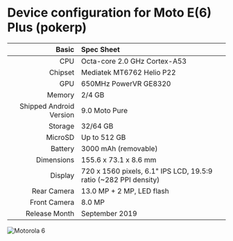 Device configuration for Moto E(6) Plus (pokerp)
================================================================

Basic   | Spec Sheet
-------:|:-------------------------
CPU     | Octa-core 2.0 GHz Cortex-A53
Chipset | Mediatek MT6762 Helio P22
GPU     | 650MHz PowerVR GE8320
Memory  | 2/4 GB
Shipped Android Version | 9.0 Moto Pure
Storage | 32/64 GB
MicroSD | Up to 512 GB
Battery | 3000 mAh (removable)
Dimensions | 155.6 x 73.1 x 8.6 mm
Display | 720 x 1560 pixels, 6.1" IPS LCD, 19.5:9 ratio (~282 PPI density)
Rear Camera  | 13.0 MP + 2 MP, LED flash
Front Camera | 8.0 MP
Release Month | September 2019



![Motorola 6](http://celularymas.com.mx/2198-thickbox_default/moto-e6-plus-64-4-gb-dual-sim-gris-celularymas-celulares-y-tablets.jpg "Moto E(6) Plus")

